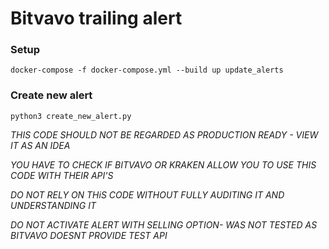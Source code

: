 # Bitvavo trailing alert

### Setup
```
docker-compose -f docker-compose.yml --build up update_alerts
```

### Create new alert

```
python3 create_new_alert.py
```

_THIS CODE SHOULD NOT BE REGARDED AS PRODUCTION READY - VIEW IT AS AN IDEA_

_YOU HAVE TO CHECK IF BITVAVO OR KRAKEN ALLOW YOU TO USE THIS CODE WITH THEIR API'S_

_DO NOT RELY ON THiS CODE WITHOUT FULLY AUDITING IT AND UNDERSTANDING IT_

_DO NOT ACTIVATE ALERT WITH SELLING OPTION- WAS NOT TESTED AS BITVAVO DOESNT PROVIDE TEST API_
